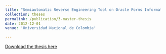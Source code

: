 ```yaml
---
title: "Semiautomatic Reverse Engineering Tool on Oracle Forms Information Systems"
collection: theses
permalink: /publication/3-master-thesis
date: 2012-12-01
venue: 'Universidad Nacional de Colombia'

---
```

[Download the thesis here](http://www.bdigital.unal.edu.co/11939/1/300403.2012.pdf)
